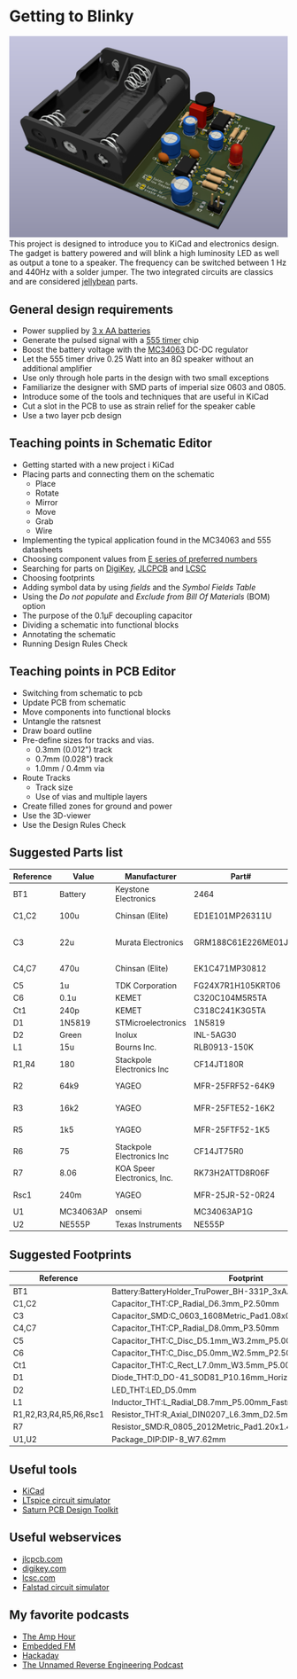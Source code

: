 # Getting to Blinky
![Rendering of the pcb](.\graphics\pcb_render.png)
This project is designed to introduce you to KiCad and electronics design. The gadget is battery powered and will blink a high luminosity LED as well as output a tone to a speaker. The frequency can be switched between 1 Hz and 440Hz with a solder jumper. The two integrated circuits are classics and are considered [jellybean](https://forum.digikey.com/t/what-are-jellybean-electronic-components/46180) parts.

## General design requirements
* Power supplied by [3 x AA batteries](https://www.digikey.no/en/products/detail/keystone-electronics/2464/303813)
* Generate the pulsed signal with a [555 timer](.\datasheets\ne555.pdf) chip
* Boost the battery voltage with the [MC34063](.\datasheets\MC34063A-D.pdf) DC-DC regulator
* Let the 555 timer drive 0.25 Watt into an 8Ω speaker without an additional amplifier
* Use only through hole parts in the design with two small exceptions
* Familiarize the designer with SMD parts of imperial size 0603 and 0805.
* Introduce some of the tools and techniques that are useful in KiCad
* Cut a slot in the PCB to use as strain relief for the speaker cable
* Use a two layer pcb design

## Teaching points in Schematic Editor
* Getting started with a new project i KiCad
* Placing parts and connecting them on the schematic
    * Place
    * Rotate
    * Mirror
    * Move
    * Grab
    * Wire
* Implementing the typical application found in the MC34063 and 555 datasheets
* Choosing component values from [E series of preferred numbers](https://en.wikipedia.org/wiki/E_series_of_preferred_numbers)
* Searching for parts on [DigiKey](https://digikey.com), [JLCPCB](https://jlcpcb.com/parts) and [LCSC](https://www.lcsc.com/)
* Choosing footprints
* Adding symbol data by using *fields* and the *Symbol Fields Table*
* Using the *Do not populate* and *Exclude from Bill Of Materials* (BOM) option
* The purpose of the 0.1µF decoupling capacitor
* Dividing a schematic into functional blocks
* Annotating the schematic
* Running Design Rules Check

## Teaching points in PCB Editor
* Switching from schematic to pcb
* Update PCB from schematic
* Move components into functional blocks
* Untangle the ratsnest
* Draw board outline
* Pre-define sizes for tracks and vias.
    * 0.3mm (0.012") track
    * 0.7mm (0.028") track
    * 1.0mm / 0.4mm via
* Route Tracks
    * Track size
    * Use of vias and multiple layers
* Create filled zones for ground and power
* Use the 3D-viewer
* Use the Design Rules Check


## Suggested Parts list

|Reference|Value|Manufacturer|Part#|DigiKey#|Qty|
|----------|----------|----------|----------|----------|----------|
|BT1|Battery|Keystone Electronics|2464|36-2464-ND|1|
|C1,C2|100u|Chinsan (Elite)|ED1E101MP26311U|4191-ED1E101MP26311UCT-ND|2|
|C3|22u|Murata Electronics|GRM188C61E226ME01J|490-GRM188C61E226ME01JCT-ND|1|
|C4,C7|470u|Chinsan (Elite)|EK1C471MP30812|4191-EK1C471MP30812CT-ND|2|
|C5|1u|TDK Corporation|FG24X7R1H105KRT06|445-173374-1-ND|1|
|C6|0.1u|KEMET|C320C104M5R5TA|399-9776-ND|1|
|Ct1|240p|KEMET|C318C241K3G5TA|C318C241K3G5TA-ND|1|
|D1|1N5819|STMicroelectronics|1N5819|497-6610-1-ND|1|
|D2|Green|Inolux|INL-5AG30|1830-1011-ND|1|
|L1|15u|Bourns Inc.|RLB0913-150K|RLB0913-150K-ND|1|
|R1,R4|180|Stackpole Electronics Inc|CF14JT180R|CF14JT180RCT-ND|2|
|R2|64k9|YAGEO|MFR-25FRF52-64K9|13-MFR-25FRF52-64K9CT-ND|1|
|R3|16k2|YAGEO|MFR-25FTE52-16K2|13-MFR-25FTE52-16K2CT-ND|1|
|R5|1k5|YAGEO|MFR-25FTF52-1K5|13-MFR-25FTF52-1K5CT-ND|1|
|R6|75|Stackpole Electronics Inc|CF14JT75R0|CF14JT75R0CT-ND|1|
|R7|8.06|KOA Speer Electronics, Inc.|RK73H2ATTD8R06F|2019-RK73H2ATTD8R06FCT-ND|1|
|Rsc1|240m|YAGEO|MFR-25JR-52-0R24|13-MFR-25JR-52-0R24CT-ND|1|
|U1|MC34063AP|onsemi|MC34063AP1G|MC34063AP1GOS-ND|1|
|U2|NE555P|Texas Instruments|NE555P|296-NE555P-ND|1|


## Suggested Footprints
|Reference|Footprint|
|--------|-------|
|BT1|Battery:BatteryHolder_TruPower_BH-331P_3xAA|
|C1,C2|Capacitor_THT:CP_Radial_D6.3mm_P2.50mm|
|C3|Capacitor_SMD:C_0603_1608Metric_Pad1.08x0.95mm_HandSolder|
|C4,C7|Capacitor_THT:CP_Radial_D8.0mm_P3.50mm|
|C5|Capacitor_THT:C_Disc_D5.1mm_W3.2mm_P5.00mm|
|C6|Capacitor_THT:C_Disc_D5.0mm_W2.5mm_P2.50mm|
|Ct1|Capacitor_THT:C_Rect_L7.0mm_W3.5mm_P5.00mm|
|D1|Diode_THT:D_DO-41_SOD81_P10.16mm_Horizontal|
|D2|LED_THT:LED_D5.0mm|
|L1|Inductor_THT:L_Radial_D8.7mm_P5.00mm_Fastron_07HCP|
|R1,R2,R3,R4,R5,R6,Rsc1|Resistor_THT:R_Axial_DIN0207_L6.3mm_D2.5mm_P10.16mm_Horizontal|
|R7|Resistor_SMD:R_0805_2012Metric_Pad1.20x1.40mm_HandSolder|
|U1,U2|Package_DIP:DIP-8_W7.62mm|

## Useful tools
* [KiCad](https://www.kicad.org/)
* [LTspice circuit simulator](https://www.analog.com/en/resources/design-tools-and-calculators/ltspice-simulator.html)
* [Saturn PCB Design Toolkit](https://saturnpcb.com/saturn-pcb-toolkit/)

## Useful webservices
* [jlcpcb.com](https://jlcpcb.com/)
* [digikey.com](https://www.digikey.com)
* [lcsc.com](https://www.lcsc.com/)
* [Falstad circuit simulator](https://www.falstad.com/circuit/circuitjs.html)


## My favorite podcasts
* [The Amp Hour](https://theamphour.com/)
* [Embedded FM](https://embedded.fm/)
* [Hackaday](https://hackaday.com/tag/hackaday-podcast/)
* [The Unnamed Reverse Engineering Podcast](https://unnamedre.com/)